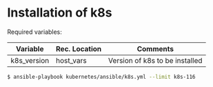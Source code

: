# Installation of k8s 


Required variables:

| Variable | Rec. Location | Comments |
| --- | --- | --- |
| k8s_version | host_vars | Version of k8s to be installed |

```bash
$ ansible-playbook kubernetes/ansible/k8s.yml --limit k8s-116
```
